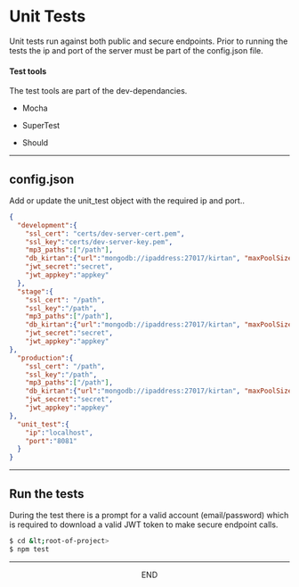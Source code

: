 <div class="page-header">
  <h1  id="page-title">Unit Tests</h1>
</div>

Unit tests run against both public and secure endpoints. Prior to running the tests
the ip and port of the server must be part of the config.json file.

#### Test tools
The test tools are part of the dev-dependancies.
* Mocha

* SuperTest

* Should

___
## config.json
Add or update the unit_test object with the required ip and port..


```json
{
  "development":{
    "ssl_cert": "certs/dev-server-cert.pem",
    "ssl_key":"certs/dev-server-key.pem",
    "mp3_paths":["/path"],
    "db_kirtan":{"url":"mongodb://ipaddress:27017/kirtan", "maxPoolSize": 5},
    "jwt_secret":"secret",
    "jwt_appkey":"appkey"
  },
  "stage":{
    "ssl_cert": "/path",
    "ssl_key":"/path",
    "mp3_paths":["/path"],
    "db_kirtan":{"url":"mongodb://ipaddress:27017/kirtan", "maxPoolSize": 10},
    "jwt_secret":"secret",
    "jwt_appkey":"appkey"
},
  "production":{
    "ssl_cert": "/path",
    "ssl_key":"/path",
    "mp3_paths":["/path"],
    "db_kirtan":{"url":"mongodb://ipaddress:27017/kirtan", "maxPoolSize": 20},
    "jwt_secret":"secret",
    "jwt_appkey":"appkey"
},
  "unit_test":{
    "ip":"localhost",
    "port":"8081"
  }
}
```

___
## Run the tests
During the test there is a prompt for a valid account (email/password) which is required
to download a valid JWT token to make secure endpoint calls.

```bash
$ cd &lt;root-of-project>
$ npm test
```






___
<div style="margin:0 auto;text-align:center;">END</div>

